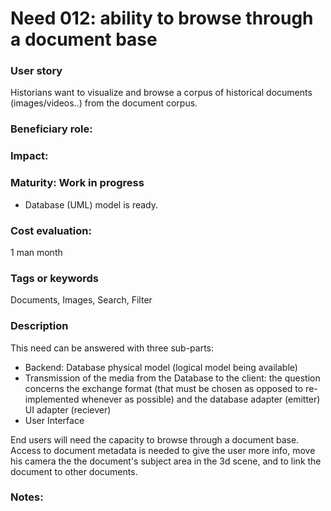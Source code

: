 
# Need 012: ability to browse through a document base 

### User story
Historians want to visualize and browse a corpus of historical documents (images/videos..) from the document corpus.

### Beneficiary role: 

### Impact: 

### Maturity: Work in progress
* Database (UML) model is ready.

### Cost evaluation:
1 man month

### Tags or keywords
Documents, Images, Search, Filter

### Description
This need can be answered with three sub-parts:
  * Backend: Database physical model (logical model being available)
  * Transmission of the media from the Database to the client: the question concerns the exchange format (that must be chosen as opposed to re-implemented whenever as possible) and the database adapter (emitter) UI adapter (reciever)
  * User Interface


End users will need the capacity to browse through a document base. Access to document metadata is needed to give the user more info, move his camera the the document's subject area in the 3d scene, and to link the document to other documents.

### Notes:

